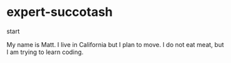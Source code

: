 # expert-succotash
start

My name is Matt. I live in California but I plan to move. I do not eat meat, but I am trying to learn coding.
